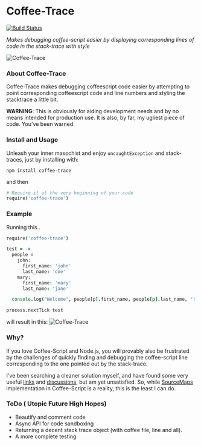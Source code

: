 # Coffee-Trace

[![Build Status](https://travis-ci.org/xenomuta/coffee-trace.png?branch=master)](https://travis-ci.org/xenomuta/coffee-trace)

_Makes debugging coffee-script easier by displaying corresponding lines of code in the stack-trace with style_

![Coffee-Trace](https://github.com/xenomuta/coffee-trace/raw/master/img/coffee-trace.png "Coffee-Trace")

### About Coffee-Trace
Coffee-Trace makes debugging coffeescript code easier by attempting to point corresponding coffeescript code and line numbers and styling the stacktrace a little bit.

**WARNING**: This is obviously for aiding development needs and by no means intended for production use. It is also, by far, my ugliest piece of code. You've been warned.

### Install and Usage
Unleash your inner masochist and enjoy `uncaughtException` and stack-traces, just by installing with:

  `npm install coffee-trace`

and then

```coffeescript
# Require it at the very beginning of your code
require('coffee-trace')
```

### Example
Running this..

```coffeescript
require('coffee-trace')

test = ->
  people =
    john:
      first_name: 'john'
      last_name: 'doe'
    mary:
      first_name: 'mary'
      last_name: 'jane'

  console.log("Welcome", people[p].first_name, people[p].last_name, "!!!") for p in ['john', 'mary', 'josh']

process.nextTick test
```

will result in this:
![Coffee-Trace](https://github.com/xenomuta/coffee-trace/raw/master/img/example.png "Coffee-Trace example")

### Why?
If you love Coffee-Script and Node.js, you will provably also be frustrated by the challenges of quickly finding and debugging the coffee-script line corresponding to the one pointed out by the stack-trace.

I've been searching a cleaner solution myself, and have found some very useful [links](http://www.adaltas.com/blog/2012/02/15/coffeescript-print-debug-line/ "Coffee script, how do I debug that damn js line?") and [discussions](https://github.com/jashkenas/coffee-script/issues/558 "links and discussions"), but am yet unsatisfied. So, while [SourceMaps](http://www.html5rocks.com/en/tutorials/developertools/sourcemaps/ "SourceMaps") implementation in Coffee-Script is a reality, this is the least I can do.

### ToDo ( Utopic Future High Hopes)
* Beautify and comment code
* Async API for code sandboxing
* Returning a decent stack trace object (with coffee file, line and all).
* A more complete testing
